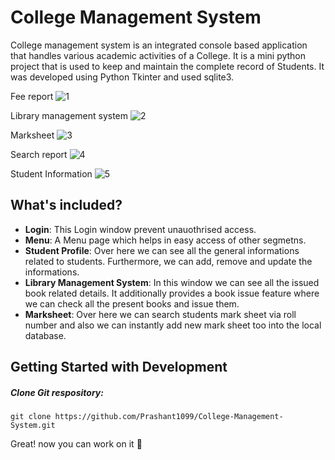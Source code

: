 # College Management System
College management system is an integrated console based application that handles various academic activities of a College. It is a mini python project that is used to keep and maintain the complete record of Students. It was developed using Python Tkinter and used sqlite3.

Fee report
![1](https://github.com/Indervirsingh22/College-Management-System/assets/111226508/45066655-a758-4966-a1ec-9fe08d7c9c93)

Library management system
![2](https://github.com/Indervirsingh22/College-Management-System/assets/111226508/77f9d1b3-4720-43ce-a6fc-16f49c53ea6d)

Marksheet
![3](https://github.com/Indervirsingh22/College-Management-System/assets/111226508/659cb987-b031-4797-8056-1c1ac0cf9bab)

Search report
![4](https://github.com/Indervirsingh22/College-Management-System/assets/111226508/12f6553e-5be4-48d0-ad09-a8f68b75c9f3)

Student Information
![5](https://github.com/Indervirsingh22/College-Management-System/assets/111226508/3cd891c9-86e9-4f97-82ed-fc008c106760)

## What's included?

- __Login__: This Login window prevent unauothrised access.
- __Menu__: A Menu page which helps in easy access of other segmetns.
- __Student Profile__: Over here we can see all the general informations related to students. Furthermore, we can add, remove and update the informations.
- __Library Management System__: In this window we can see all the issued book related details. It additionally provides a book issue feature where we can check all the present books and issue them.
- __Marksheet__: Over here we can search students mark sheet via roll number and also we can instantly add new mark sheet too into the local database.


## Getting Started with Development


##### Clone Git respository:
```
git clone https://github.com/Prashant1099/College-Management-System.git
```
Great! now you can work on it :tada:

